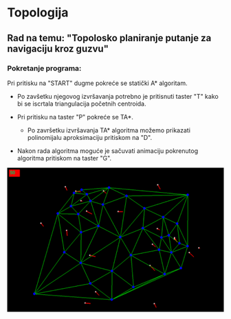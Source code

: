 # Topologija

## Rad na temu: "Topolosko planiranje putanje za navigaciju kroz guzvu"


### Pokretanje programa:

Pri pritisku na "START" dugme pokreće se statički A* algoritam.

+ Po zavšetku njegovog izvršavanja potrebno je pritisnuti taster "T" kako bi se iscrtala triangulacija početnih centroida.

+ Pri pritisku na taster "P" pokreće se TA*.

    + Po završetku izvršavanja TA* algoritma možemo prikazati polinomijalu aproksimaciju pritiskom na "D".


+ Nakon rada algoritma moguće je sačuvati animaciju pokrenutog algoritma pritiskom na taster "G".
 

![](https://github.com/fongsd/Topologija/blob/main/animated1.gif)
